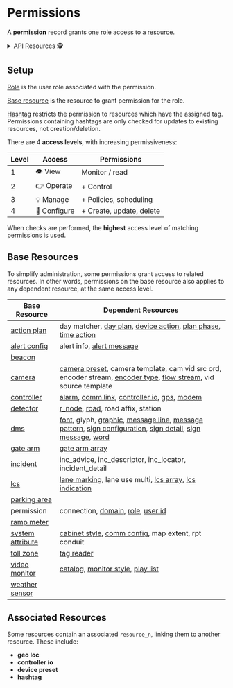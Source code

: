 # Permissions

A **permission** record grants one [role] access to a [resource].

<details>
<summary>API Resources 🕵️ </summary>

* `iris/api/permission`
* `iris/api/permission/{name}`
* `iris/api/access`

| Access       | Primary                    |
|--------------|----------------------------|
| 👁️  View      | name, role, base\_resource |
| 🔧 Configure | hashtag, access\_level     |

</details>

## Setup

[Role] is the user role associated with the permission.

[Base resource](#base-resources) is the resource to grant permission for the
role.

[Hashtag] restricts the permission to resources which have the assigned tag.
Permissions containing hashtags are only checked for updates to existing
resources, not creation/deletion.

There are 4 **access levels**, with increasing permissiveness:

| Level | Access       | Permissions              |
|-------|--------------|--------------------------|
|     1 | 👁️  View      | Monitor / read           |
|     2 | 👉 Operate   | + Control                |
|     3 | 💡 Manage    | + Policies, scheduling   |
|     4 | 🔧 Configure | + Create, update, delete |

When checks are performed, the **highest** access level of matching permissions
is used.

## Base Resources

To simplify administration, some permissions grant access to related resources.
In other words, permissions on the base resource also applies to any dependent
resource, at the same access level.

| Base Resource      | Dependent Resources                                   |
|--------------------|-------------------------------------------------------|
| [action plan]      | day matcher, [day plan], [device action], [plan phase], [time action] |
| [alert config]     | alert info, [alert message]                           |
| [beacon]           |                                                       |
| [camera]           | [camera preset], camera template, cam vid src ord, encoder stream, [encoder type], [flow stream], vid source template |
| [controller]       | [alarm], [comm link], [controller io], [gps], [modem] |
| [detector]         | [r_node], [road], road affix, station                 |
| [dms]              | [font], glyph, [graphic], [message line], [message pattern], [sign configuration], [sign detail], [sign message], [word] |
| [gate arm]         | [gate arm array]                                      |
| [incident]         | inc_advice, inc_descriptor, inc_locator, incident_detail |
| [lcs]              | [lane marking], lane use multi, [lcs array], [lcs indication] |
| [parking area]     |                                                       |
| permission         | connection, [domain], [role], [user id]               |
| [ramp meter]       |                                                       |
| [system attribute] | [cabinet style], [comm config], map extent, rpt conduit |
| [toll zone]        | [tag reader]                                          |
| [video monitor]    | [catalog], [monitor style], [play list]               |
| [weather sensor]   |                                                       |

## Associated Resources

Some resources contain an associated `resource_n`, linking them to another
resource.  These include:

* __geo loc__
* __controller io__
* __device preset__
* __hashtag__


[action plan]: action_plans.html
[alarm]: alarms.html
[alert config]: alerts.html#alert-configuration
[alert message]: alerts.html#alert-messages
[beacon]: beacons.html
[cabinet style]: controllers.html#cabinet-styles
[camera]: cameras.html
[camera preset]: cameras.html#presets
[catalog]: video.html#catalogs
[comm config]: comm_config.html
[comm link]: comm_links.html
[controller]: controllers.html
[controller io]: controllers.html#io-pins
[day plan]: action_plans.html#day-plans
[detector]: vehicle_detection.html
[device action]: action_plans.html#device-actions
[dms]: dms.html
[domain]: users.html#domains
[encoder type]: cameras.html#encoder-types
[flow stream]: flow_streams.html
[font]: fonts.html
[gate arm]: gate_arms.html
[gate arm array]: gate_arms.html#arrays
[geo loc]: geo_loc.html
[gps]: gps.html
[graphic]: graphics.html
[hashtag]: hashtags.html
[incident]: incidents.html
[lane marking]: lcs.html#lane-markings
[lcs]: lcs.html
[lcs array]: lcs.html#arrays
[lcs indication]: lcs.html#indications
[message line]: message_patterns.html#message-lines
[message pattern]: message_patterns.html
[modem]: modem.html
[monitor style]: video.html#style
[parking area]: parking_areas.html
[plan phase]: action_plans.html#plan-phases
[play list]: video.html#play-lists
[r_node]: road_topology.html#r_nodes
[ramp meter]: ramp_meters.html
[resource]: rest_api.html#resource-types
[restricted resource]: rest_api.html#restricted-resources-codeirisapicode
[road]: road_topology.html#roads
[role]: users.html#roles
[sign configuration]: sign_configuration.html
[sign detail]: sign_configuration.html#sign-details
[sign message]: sign_message.html
[system attribute]: system_attributes.html
[tag reader]: tolling.html#tag-readers
[time action]: action_plans.html#time-actions
[toll zone]: tolling.html#toll-zones
[user id]: users.html#user-ids
[video monitor]: video.html
[weather sensor]: weather_sensors.html
[word]: words.html
